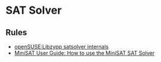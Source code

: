 # SAT Solver

## Rules
- [openSUSE:Libzypp satsolver internals](https://en.opensuse.org/openSUSE:Libzypp_satsolver_internals#Rules)
- [MiniSAT User Guide: How to use the MiniSAT SAT Solver](https://www.dwheeler.com/essays/minisat-user-guide.html)
